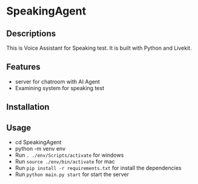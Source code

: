 # SpeakingAgent

## Descriptions

This is Voice Assistant for Speaking test. It is built with Python and Livekit.

## Features

- server for chatroom with AI Agent
- Examining system for speaking test

## Installation

## Usage

- cd SpeakingAgent
- python -m venv env
- Run `. ./env/Scripts/activate` for windows
- Run `source ./env/bin/activate` for mac
- Run `pip install -r requirements.txt` for install the dependencies
- Run `python main.py start` for start the server
